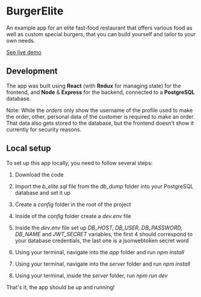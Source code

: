 # BurgerElite

An example app for an elite fast-food restaurant that offers various food as well as custom special burgers, that you can build yourself and tailor to your own needs.

[See live demo](https://burger-elite-production.up.railway.app/)

## Development

The app was built using **React** (with **Redux** for managing state) for the frontend, and **Node** & **Express** for the backend, connected to a **PostgreSQL** database.

Note: While the *orders* only show the username of the profile used to make the order, other, personal data of the customer is required to make an order. That data also gets stored to the database, but the frontend doesn't show it currently for security reasons.

## Local setup

To set up this app locally, you need to follow several steps:

1. Download the code

2. Import the *b_elite.sql* file from the *db_dump* folder into your PostgreSQL database and set it up

3. Create a *config* folder in the root of the project

4. Inside of the *config* folder create a *dev.env* file

5. Inside the *dev.env* file set up *DB_HOST, DB_USER, DB_PASSWORD, DB_NAME* and *JWT_SECRET* variables, the first 4 should correspond to your database credentials, the last one is a jsonwebtoken secret word

6. Using your terminal, navigate into the *app* folder and run *npm install*

7. Using your terminal, navigate into the *server* folder and run *npm install*

8. Using your terminal, inside the *server* folder, run *npm run dev*

That's it, the app should be up and running!
